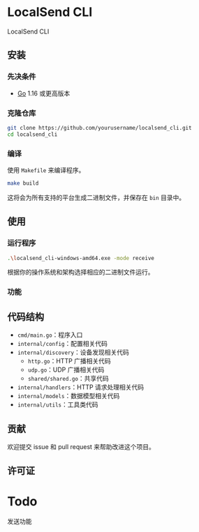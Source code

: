 # LocalSend CLI

LocalSend CLI


## 安装

### 先决条件

- [Go](https://golang.org/dl/) 1.16 或更高版本

### 克隆仓库

```sh
git clone https://github.com/yourusername/localsend_cli.git
cd localsend_cli
```

### 编译

使用 `Makefile` 来编译程序。

```sh
make build
```

这将会为所有支持的平台生成二进制文件，并保存在 `bin` 目录中。

## 使用

### 运行程序

```sh
.\localsend_cli-windows-amd64.exe -mode receive
```

根据你的操作系统和架构选择相应的二进制文件运行。

### 功能


## 代码结构

- `cmd/main.go`：程序入口
- `internal/config`：配置相关代码
- `internal/discovery`：设备发现相关代码
  - `http.go`：HTTP 广播相关代码
  - `udp.go`：UDP 广播相关代码
  - `shared/shared.go`：共享代码
- `internal/handlers`：HTTP 请求处理相关代码
- `internal/models`：数据模型相关代码
- `internal/utils`：工具类代码

## 贡献

欢迎提交 issue 和 pull request 来帮助改进这个项目。

## 许可证

<!-- [MIT](LICENSE) -->

# Todo

发送功能

